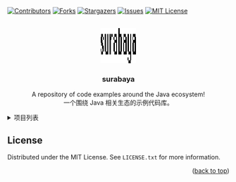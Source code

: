 <div id="top"></div>

<!-- PROJECT SHIELDS -->
<!--
*** I'm using markdown "reference style" links for readability.
*** Reference links are enclosed in brackets [ ] instead of parentheses ( ).
*** See the bottom of this document for the declaration of the reference variables
*** for contributors-url, forks-url, etc. This is an optional, concise syntax you may use.
*** https://www.markdownguide.org/basic-syntax/#reference-style-links
-->
[![Contributors][contributors-shield]][contributors-url]
[![Forks][forks-shield]][forks-url]
[![Stargazers][stars-shield]][stars-url]
[![Issues][issues-shield]][issues-url]
[![MIT License][license-shield]][license-url]



<!-- PROJECT LOGO -->
<br />
<div align="center">
  <a href="https://github.com/othneildrew/Best-README-Template">
    <img src="images/logo.png" alt="Logo" width="80" height="80">
  </a>

  <h3 align="center">surabaya</h3>

  <p align="center">
    A repository of code examples around the Java ecosystem!
    <br />
    一个围绕 Java 相关生态的示例代码库。
    <br />
  </p>
</div>



<!-- TABLE OF CONTENTS -->
<details>
  <summary>项目列表</summary>
  <ol>
    <li>
      <a href="#about-the-project">About The Project</a>
      <ul>
        <li><a href="#built-with">Built With</a></li>
      </ul>
    </li>
    <li>
      <a href="#getting-started">Getting Started</a>
      <ul>
        <li><a href="#prerequisites">Prerequisites</a></li>
        <li><a href="#installation">Installation</a></li>
      </ul>
    </li>
    <li><a href="#usage">Usage</a></li>
    <li><a href="#roadmap">Roadmap</a></li>
    <li><a href="#contributing">Contributing</a></li>
    <li><a href="#license">License</a></li>
    <li><a href="#contact">Contact</a></li>
    <li><a href="#acknowledgments">Acknowledgments</a></li>
  </ol>
</details>


<!-- LICENSE -->
## License

Distributed under the MIT License. See `LICENSE.txt` for more information.

<p align="right">(<a href="#top">back to top</a>)</p>


<!-- MARKDOWN LINKS & IMAGES -->
<!-- https://www.markdownguide.org/basic-syntax/#reference-style-links -->
[contributors-shield]: https://img.shields.io/github/contributors/igaozp/surabaya.svg?style=for-the-badge
[contributors-url]: https://github.com/igaozp/surabaya/graphs/contributors
[forks-shield]: https://img.shields.io/github/forks/igaozp/surabaya.svg?style=for-the-badge
[forks-url]: https://github.com/igaozp/surabaya/network/members
[stars-shield]: https://img.shields.io/github/stars/igaozp/surabaya.svg?style=for-the-badge
[stars-url]: https://github.com/igaozp/surabaya/stargazers
[issues-shield]: https://img.shields.io/github/issues/igaozp/surabaya.svg?style=for-the-badge
[issues-url]: https://github.com/igaozp/surabaya/issues
[license-shield]: https://img.shields.io/github/license/igaozp/surabaya.svg?style=for-the-badge
[license-url]: https://github.com/igaozp/surabaya/blob/master/LICENSE.txt
[product-screenshot]: images/screenshot.png
